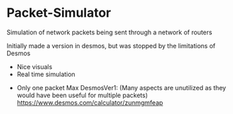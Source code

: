 # Packet-Simulator
Simulation of network packets being sent through a network of routers


Initially made a version in desmos, but was stopped by the limitations of Desmos
+ Nice visuals
+ Real time simulation
- Only one packet Max
DesmosVer1: (Many aspects are unutilized as they would have been useful for multiple packets) 
https://www.desmos.com/calculator/zunmgmfeap
